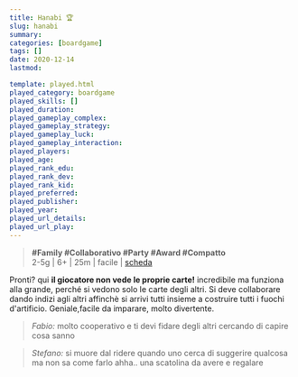 ```yaml
---
title: Hanabi 🏆
slug: hanabi
summary: 
categories: [boardgame]
tags: []
date: 2020-12-14
lastmod: 

template: played.html
played_category: boardgame
played_skills: []
played_duration: 
played_gameplay_complex: 
played_gameplay_strategy: 
played_gameplay_luck: 
played_gameplay_interaction: 
played_players: 
played_age: 
played_rank_edu: 
played_rank_dev: 
played_rank_kid: 
played_preferred: 
played_publisher: 
played_year: 
played_url_details: 
played_url_play: 
---
```


> **#Family #Collaborativo #Party #Award #Compatto**  
> 2-5g | 6+ | 25m | facile | [scheda](https://boardgamegeek.com/boardgame/98778/hanabi)   

Pronti? qui **il giocatore non vede le proprie carte!** incredibile ma funziona alla grande, perché si vedono solo le carte degli altri.
Si deve collaborare dando indizi agli altri affinchè si arrivi tutti insieme a costruire tutti i fuochi d'artificio.
Geniale,facile da imparare, molto divertente.

> *Fabio:*
> molto cooperativo e ti devi fidare degli altri cercando di capire cosa sanno

> *Stefano:*
> si muore dal ridere quando uno cerca di suggerire qualcosa ma non sa come farlo ahha.. una scatolina da avere e regalare



